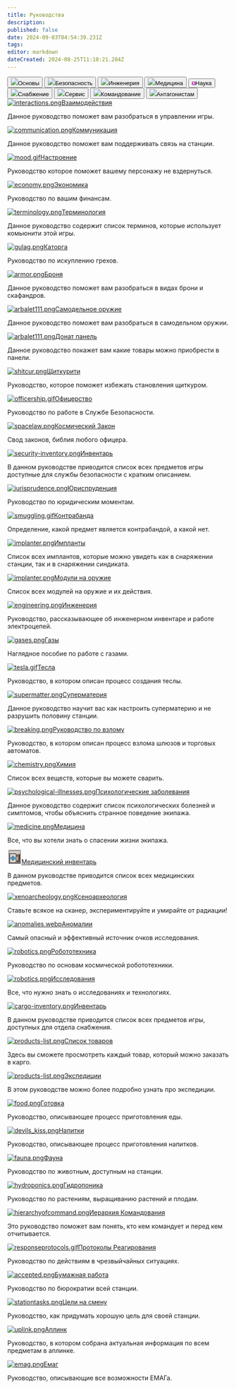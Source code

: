 ```yaml
---
title: Руководства
description: 
published: false
date: 2024-09-03T04:54:39.231Z
tags: 
editor: markdown
dateCreated: 2024-08-25T11:18:21.284Z
---
```


<div class="maincontainer"> 
  <div class="buttoncontainer">
    <button id="buttonbas"><img src="/hud_icons/no_id.png">Основы</button>
    <button id="buttonsec"><img src="/hud_icons/warden's_icon.png">Безопасность</button> 
    <button id="buttoneng"><img src="/hud_icons/engineer's_icon.png">Инженерия</button>
    <button id="buttonmed"><img src="/hud_icons/doctor's_icon.png">Медицина</button>
    <button id="buttonrnd"><img src="/hud_icons/scientist's_icon.png">Наука</button>
    <button id="buttoncar"><img src="/hud_icons/shaftminer's_icon.png">Снабжение</button>
    <button id="buttonser"><img src="/hud_icons/libranian's_icon.png">Сервис</button>
    <button id="buttoncom"><img src="/hud_icons/captaim's_icon.png">Командование</button>
    <button id="buttonant"><img src="/hud_icons/wanted.png">Антагонистам</button>
  </div>
  <div class="content-container">
    <div class="content-table" id="bas">
      <a href="/guides/interactions"><img src="/guides/guide-page-icons/interactions.png" alt="interactions.png" />Взаимодействия</a>
      <p>Данное руководство поможет вам разобраться в управлении игры.</p>
      <a href="/guides/communication"><img src="/guides/guide-page-icons/communication.png" alt="communication.png" />Коммуникация</a>
      <p>Данное руководство поможет вам поддерживать связь на станции.</p>
      <a href="/guides/mood"><img src="/guides/guide-page-icons/mood.gif" alt="mood.gif" />Настроение</a>
      <p>Руководство которое поможет вашему персонажу не вздернуться.</p>
      <a href="/guides/economy"><img src="/guides/guide-page-icons/economy.png" alt="economy.png" />Экономика</a>
      <p>Руководство по вашим финансам.</p>
      <a href="/guides/terminology"><img src="/guides/guide-page-icons/terminology.png" alt="terminology.png" />Терминология</a>
      <p>Данное руководство содержит список терминов, которые использует комьюнити этой игры.</p>
      <a href="/guides/gulag"><img src="/guides/guide-page-icons/gulag.png" alt="gulag.png" />Каторга</a>
      <p>Руководство по искуплению грехов.</p>
      <a href="/guides/armor"><img src="/guides/guide-page-icons/armor.png" alt="armor.png" />Броня</a>
      <p>Данное руководство поможет вам разобраться в видах брони и скафандров.</p>
			<a href="/guides/handmadeweapons"><img src="/arbalet111.png" alt="arbalet111.png" />Самодельное оружие</a>
      <p>Данное руководство поможет вам разобраться в самодельном оружии.</p>
      <a href="/guides/panel"><img src="/guides/guide-page-icons/donat_panel.png" alt="arbalet111.png" />Донат панель</a>
      <p>Данное руководство покажет вам какие товары можно приобрести в панели.</p>
      <!--<a href="/guides/local-hosting"><img src="/guides/basics/local-hosting/screen.png" alt="screen.png" />Запуск локального сервера</a>
      <p>Данное руководство поможет вам запустить сборку нашего сервера на вашем компьютере!</p>-->
    </div>
    <div class="content-table" id="sec">
      <a href="/guides/shitcurity"><img src="/guides/security/shitcurity/shitcur.png" alt="shitcur.png" />Щиткурити</a>
      <p>Руководство, которое поможет избежать становления щиткуром.</p>
      <a href="/guides/officership"><img src="/guides/guide-page-icons/officership.gif" alt="officership.gif" />Офицерство</a>
      <p>Руководство по работе в Службе Безопасности.</p>
      <a href="/spacelaw"><img src="/guides/guide-page-icons/spacelaw.png" alt="spacelaw.png" />Космический Закон</a>
      <p>Свод законов, библия любого офицера.</p>
      <a href="/guides/securityinventory"><img src="/guides/guide-page-icons/security-inventory.png" alt="security-inventory.png" />Инвентарь</a>
      <p>В данном руководстве приводится список всех предметов игры доступные для службы безопасности с кратким описанием.</p>
      <a href="/guides/jurisprudence"><img src="/guides/guide-page-icons/jurisprudence.png" alt="jurisprudence.png" />Юриспруденция</a>
      <p>Руководство по юридическим моментам.</p>
      <a href="/guides/smuggling"><img src="/guides/guide-page-icons/smuggling.gif" alt="smuggling.gif" />Контрабанда</a>
      <p>Определение, какой предмет является контрабандой, а какой нет.</p>
      <a href="/guides/implants"><img src="/guides/guide-page-icons/implanter.png" alt="implanter.png" />Импланты</a>
      <p>Список всех имплантов, которые можно увидеть как в снаряжении станции, так и в снаряжении синдиката.</p>
      <a href="/guides/weapon-module"><img src="/weapon/module/light.png" alt="implanter.png" />Модули на оружие</a>
      <p>Список всех модулей на оружие и их действия.</p>
    </div>
    <div class="content-table" id="eng">
      <a href="/guides/engineering"><img src="/guides/guide-page-icons/engineering.png" alt="engineering.png" />Инженерия</a>
      <p>Руководство, рассказывающее об инженерном инвентаре и работе электроцепей.</p>
      <a href="/guides/pipes"><img src="/guides/guide-page-icons/gases.png" alt="gases.png" />Газы</a>
      <p>Наглядное пособие по работе с газами.</p>
      <a href="/guides/tesla"><img src="/guides/guide-page-icons/tesla.gif" alt="tesla.gif" />Тесла</a>
      <p>Руководство, в котором описан процесс создания теслы.</p>
      <a href="/guides/supermatter"><img src="/guides/guide-page-icons/supermatter.png" alt="supermatter.png" />Суперматерия</a>
      <p>Данное руководство научит вас как настроить суперматерию и не разрушить половину станции.</p>
      <a href="/guides/breaking"><img src="/guides/guide-page-icons/breaking.png" alt="breaking.png" />Руководство по взлому</a>
      <p>Руководство, в котором описан процесс взлома шлюзов и торговых автоматов.</p>
    </div>
    <div class="content-table" id="med">
      <a href="/guides/chemistry"><img src="/guides/guide-page-icons/chemistry.png" alt="chemistry.png" />Химия</a>
      <p>Список всех веществ, которые вы можете сварить.</p>
      <a href="/guides/psychologicaldiseases"><img src="/guides/guide-page-icons/psychology.png" alt="psychological-illnesses.png" />Психологические заболевания</a>
      <p>Данное руководство содержит список психологических болезней и симптомов, чтобы объяснить странное поведение экипажа.</p>
      <a href="/guides/medicine"><img src="/guides/guide-page-icons/medicine.png" alt="medicine.png" />Медицина</a>
      <p>Все, что вы хотели знать о спасении жизни экипажа.</p>
      <a href="/guides/medicalequipment"><img src="/guides/nanomed.gif" alt="nanomed.gif"/>Медицинский инвентарь</a>
      <p>В данном руководстве приводится список всех медицинских предметов.</p>
    </div>
    <div class="content-table" id="rnd">
      <a href="/guides/xenoarcheology"><img src="/guides/guide-page-icons/xenoarcheology.png" alt="xenoarcheology.png" />Ксеноархеология</a>
      <p>Ставьте всякое на сканер, экспериментируйте и умирайте от радиации!</p>
      <a href="/guides/anomalies"><img src="/guides/guide-page-icons/anomalies.webp" alt="anomalies.webp" />Аномалии</a>
      <p>Самый опасный и эффективный источник очков исследования.</p>
      <a href="/guides/robotics"><img src="/guides/guide-page-icons/robotics.png" alt="robotics.png" />Робототехника</a>
      <p>Руководство по основам космической робототехники.</p>
      <a href="/guides/researchanddevelopment"><img src="https://wiki.ss14.su/images/8/8b/RDComputer.png" alt="robotics.png" />Исследования</a>
      <p>Все, что нужно знать о исследованиях и технологиях.</p>
    </div>
    <div class="content-table" id="car">
      <a href="/guides/cargoinventory"><img src="/guides/guide-page-icons/cargo-inventory.png" alt="cargo-inventory.png" />Инвентарь</a>
      <p>В данном руководстве приводится список всех предметов игры, доступных для отдела снабжения.</p>
      <a href="/guides/listofproducts"><img src="/guides/guide-page-icons/products-list.png" alt="products-list.png" />Список товаров</a>
      <p>Здесь вы сможете просмотреть каждый товар, который можно заказать в карго.</p>
      <a href="/guides/expeditions"><img src="/expeditions/expeditions_console.png" alt="products-list.png" />Экспедиции</a>
      <p>В этом руководстве можно более подробно узнать про экспедиции.</p>
    </div>
    <div class="content-table" id="ser">
      <a href="/guides/food"><img src="/guides/guide-page-icons/food.png" alt="food.png" />Готовка</a>
      <p>Руководство, описывающее процесс приготовления еды.</p>
      <a href="/guides/beverages"><img src="/guides/guide-page-icons/devils_kiss.png" alt="devils_kiss.png" />Напитки</a>
      <p>Руководство, описывающее процесс приготовления напитков.</p>
      <a href="/guides/fauna"><img src="/guides/guide-page-icons/fauna.png" alt="fauna.png" />Фауна</a>
      <p>Руководство по животным, доступным на станции.</p>
      <a href="/guides/hydroponics"> <img src="/guides/service/hydroponics/plants/wheat.png" alt="hydroponics.png" />Гидропоника</a>
      <p>Руководство по растениям, выращиванию растений и плодам.</p>
    </div>
    <div class="content-table" id="com">
      <a href="/guides/hierarchyofcommand"><img src="/guides/guide-page-icons/hierarchyofcommand.png" alt="hierarchyofcommand.png" />Иерархия Командования</a>
      <p>Это руководство поможет вам понять, кто кем командует и перед кем отчитывается.</p>
      <a href="/guides/responseprotocols"><img src="/guides/guide-page-icons/responseprotocols.gif" alt="responseprotocols.gif" />Протоколы Реагирования</a>
      <p>Руководство по действиям в чрезвыйчайных ситуациях.</p>
      <a href="/guides/bureaucracy"><img src="/guides/bureaucracy/accepted.png" alt="accepted.png" />Бумажная работа</a>
      <p>Руководство по бюрократии всей станции.</p>
      <a href="/guides/stationtasks"><img src="/guides/guide-page-icons/stationtasks.png" alt="stationtasks.png" />Цели на смену</a>
      <p>Руководство, как придумать хорошую цель для своей станции.</p>
    </div>
    <div class="content-table" id="ant">
      <a href="/guides/uplink"><img src="/guides/guide-page-icons/uplink.png" alt="uplink.png" />Аплинк</a>
      <p>Руководство, в котором собрана актуальная информация по всем предметам в аплинке.</p>
      <a href="/guides/emag"><img src="/guides/guide-page-icons/emag.png" alt="emag.png" />Емаг</a>
      <p>Руководство, описывающие все возможности ЕМАГа.</p>
    </div>
  </div>
</div>